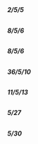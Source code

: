 

## 
##### 2/5/5





## 
##### 8/5/6





## 
##### 8/5/6





## 
##### 36/5/10





## 
##### 11/5/13





## 
##### 5/27





## 
##### 5/30



